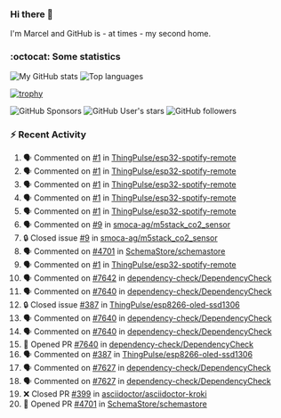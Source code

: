 ### Hi there 👋

I'm Marcel and GitHub is - at times - my second home.

<!--
**marcelstoer/marcelstoer** is a ✨ _special_ ✨ repository because its `README.md` (this file) appears on your GitHub profile.

Here are some ideas to get you started:

- 🔭 I’m currently working on ...
- 🌱 I’m currently learning ...
- 👯 I’m looking to collaborate on ...
- 🤔 I’m looking for help with ...
- 💬 Ask me about ...
- 📫 How to reach me: ...
- 😄 Pronouns: ...
- ⚡ Fun fact: ...
-->

### :octocat: Some statistics

<!-- https://github.com/anuraghazra/github-readme-stats -->

![My GitHub stats](https://github-readme-stats.vercel.app/api?username=marcelstoer&count_private=true&show_icons=true&hide_title=true)
![Top languages](https://github-readme-stats.vercel.app/api/top-langs/?username=marcelstoer&layout=compact&count_private=true&show_icons=true&hide_title=true&langs_count=10)

[![trophy](https://github-profile-trophy.vercel.app/?username=marcelstoer)](https://github.com/marcelstoer)

![GitHub Sponsors](https://img.shields.io/github/sponsors/marcelstoer?style=social)
![GitHub User's stars](https://img.shields.io/github/stars/marcelstoer?style=social)
![GitHub followers](https://img.shields.io/github/followers/marcelstoer?style=social)

### :zap: Recent Activity

<!--START_SECTION:activity-->
1. 🗣 Commented on [#1](https://github.com/ThingPulse/esp32-spotify-remote/pull/1#issuecomment-2956674918) in [ThingPulse/esp32-spotify-remote](https://github.com/ThingPulse/esp32-spotify-remote)
2. 🗣 Commented on [#1](https://github.com/ThingPulse/esp32-spotify-remote/pull/1#issuecomment-2955467135) in [ThingPulse/esp32-spotify-remote](https://github.com/ThingPulse/esp32-spotify-remote)
3. 🗣 Commented on [#1](https://github.com/ThingPulse/esp32-spotify-remote/pull/1#issuecomment-2934471127) in [ThingPulse/esp32-spotify-remote](https://github.com/ThingPulse/esp32-spotify-remote)
4. 🗣 Commented on [#1](https://github.com/ThingPulse/esp32-spotify-remote/pull/1#issuecomment-2928900041) in [ThingPulse/esp32-spotify-remote](https://github.com/ThingPulse/esp32-spotify-remote)
5. 🗣 Commented on [#1](https://github.com/ThingPulse/esp32-spotify-remote/pull/1#issuecomment-2927348750) in [ThingPulse/esp32-spotify-remote](https://github.com/ThingPulse/esp32-spotify-remote)
6. 🗣 Commented on [#9](https://github.com/smoca-ag/m5stack_co2_sensor/issues/9#issuecomment-2915168671) in [smoca-ag/m5stack_co2_sensor](https://github.com/smoca-ag/m5stack_co2_sensor)
7. 🔒 Closed issue [#9](https://github.com/smoca-ag/m5stack_co2_sensor/issues/9) in [smoca-ag/m5stack_co2_sensor](https://github.com/smoca-ag/m5stack_co2_sensor)
8. 🗣 Commented on [#4701](https://github.com/SchemaStore/schemastore/pull/4701#issuecomment-2903929225) in [SchemaStore/schemastore](https://github.com/SchemaStore/schemastore)
9. 🗣 Commented on [#1](https://github.com/ThingPulse/esp32-spotify-remote/pull/1#issuecomment-2886583723) in [ThingPulse/esp32-spotify-remote](https://github.com/ThingPulse/esp32-spotify-remote)
10. 🗣 Commented on [#7642](https://github.com/dependency-check/DependencyCheck/issues/7642#issuecomment-2882764106) in [dependency-check/DependencyCheck](https://github.com/dependency-check/DependencyCheck)
11. 🗣 Commented on [#7640](https://github.com/dependency-check/DependencyCheck/pull/7640#issuecomment-2879486277) in [dependency-check/DependencyCheck](https://github.com/dependency-check/DependencyCheck)
12. 🔒 Closed issue [#387](https://github.com/ThingPulse/esp8266-oled-ssd1306/issues/387) in [ThingPulse/esp8266-oled-ssd1306](https://github.com/ThingPulse/esp8266-oled-ssd1306)
13. 🗣 Commented on [#7640](https://github.com/dependency-check/DependencyCheck/pull/7640#issuecomment-2876149198) in [dependency-check/DependencyCheck](https://github.com/dependency-check/DependencyCheck)
14. 🗣 Commented on [#7640](https://github.com/dependency-check/DependencyCheck/pull/7640#issuecomment-2876134721) in [dependency-check/DependencyCheck](https://github.com/dependency-check/DependencyCheck)
15. 💪 Opened PR [#7640](https://github.com/dependency-check/DependencyCheck/pull/7640) in [dependency-check/DependencyCheck](https://github.com/dependency-check/DependencyCheck)
16. 🗣 Commented on [#387](https://github.com/ThingPulse/esp8266-oled-ssd1306/issues/387#issuecomment-2875158094) in [ThingPulse/esp8266-oled-ssd1306](https://github.com/ThingPulse/esp8266-oled-ssd1306)
17. 🗣 Commented on [#7627](https://github.com/dependency-check/DependencyCheck/issues/7627#issuecomment-2875148493) in [dependency-check/DependencyCheck](https://github.com/dependency-check/DependencyCheck)
18. 🗣 Commented on [#7627](https://github.com/dependency-check/DependencyCheck/issues/7627#issuecomment-2873776044) in [dependency-check/DependencyCheck](https://github.com/dependency-check/DependencyCheck)
19. ❌ Closed PR [#399](https://github.com/asciidoctor/asciidoctor-kroki/pull/399) in [asciidoctor/asciidoctor-kroki](https://github.com/asciidoctor/asciidoctor-kroki)
20. 💪 Opened PR [#4701](https://github.com/SchemaStore/schemastore/pull/4701) in [SchemaStore/schemastore](https://github.com/SchemaStore/schemastore)
<!--END_SECTION:activity-->

